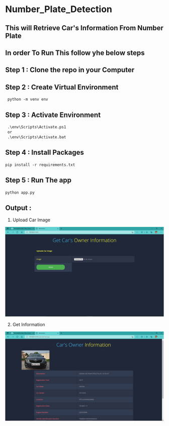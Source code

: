 # Number_Plate_Detection

## This will Retrieve Car's Information From Number Plate

## In order To Run This follow yhe below steps

## Step 1 : Clone the repo in your Computer
## Step 2 : Create Virtual Environment
     python -m venv env
## Step 3 : Activate Environment
     .\env\Scripts\Activate.ps1
     or
     .\env\Scripts\Activate.bat
    
## Step 4 : Install Packages
    pip install -r requirements.txt
    
## Step 5 : Run The app
    python app.py
    
    
## Output :

1. Upload Car Image

![Upload Car Image](https://github.com/the-helel/Number_Plate_Detection/blob/main/Upload.png)

2. Get Information

![Get Information](https://github.com/the-helel/Number_Plate_Detection/blob/main/info.png)
